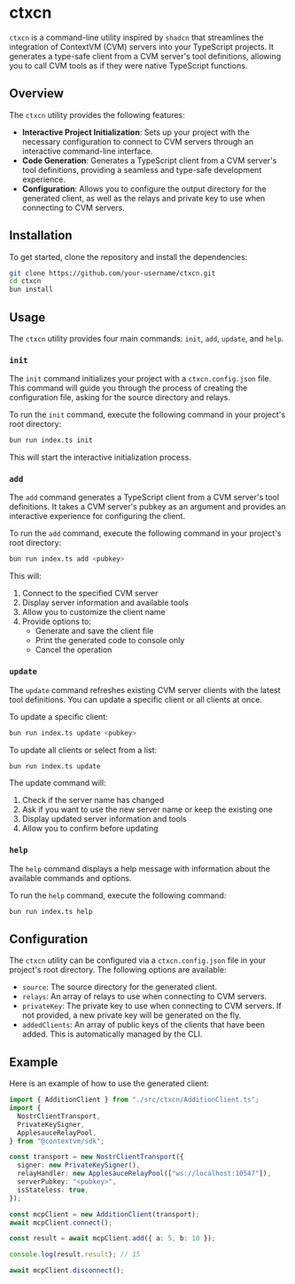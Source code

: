 # ctxcn

`ctxcn` is a command-line utility inspired by `shadcn` that streamlines the integration of ContextVM (CVM) servers into your TypeScript projects. It generates a type-safe client from a CVM server's tool definitions, allowing you to call CVM tools as if they were native TypeScript functions.

## Overview

The `ctxcn` utility provides the following features:

- **Interactive Project Initialization**: Sets up your project with the necessary configuration to connect to CVM servers through an interactive command-line interface.
- **Code Generation**: Generates a TypeScript client from a CVM server's tool definitions, providing a seamless and type-safe development experience.
- **Configuration**: Allows you to configure the output directory for the generated client, as well as the relays and private key to use when connecting to CVM servers.

## Installation

To get started, clone the repository and install the dependencies:

```bash
git clone https://github.com/your-username/ctxcn.git
cd ctxcn
bun install
```

## Usage

The `ctxcn` utility provides four main commands: `init`, `add`, `update`, and `help`.

### `init`

The `init` command initializes your project with a `ctxcn.config.json` file. This command will guide you through the process of creating the configuration file, asking for the source directory and relays.

To run the `init` command, execute the following command in your project's root directory:

```bash
bun run index.ts init
```

This will start the interactive initialization process.

### `add`

The `add` command generates a TypeScript client from a CVM server's tool definitions. It takes a CVM server's pubkey as an argument and provides an interactive experience for configuring the client.

To run the `add` command, execute the following command in your project's root directory:

```bash
bun run index.ts add <pubkey>
```

This will:

1. Connect to the specified CVM server
2. Display server information and available tools
3. Allow you to customize the client name
4. Provide options to:
   - Generate and save the client file
   - Print the generated code to console only
   - Cancel the operation

### `update`

The `update` command refreshes existing CVM server clients with the latest tool definitions. You can update a specific client or all clients at once.

To update a specific client:

```bash
bun run index.ts update <pubkey>
```

To update all clients or select from a list:

```bash
bun run index.ts update
```

The update command will:

1. Check if the server name has changed
2. Ask if you want to use the new server name or keep the existing one
3. Display updated server information and tools
4. Allow you to confirm before updating

### `help`

The `help` command displays a help message with information about the available commands and options.

To run the `help` command, execute the following command:

```bash
bun run index.ts help
```

## Configuration

The `ctxcn` utility can be configured via a `ctxcn.config.json` file in your project's root directory. The following options are available:

- `source`: The source directory for the generated client.
- `relays`: An array of relays to use when connecting to CVM servers.
- `privateKey`: The private key to use when connecting to CVM servers. If not provided, a new private key will be generated on the fly.
- `addedClients`: An array of public keys of the clients that have been added. This is automatically managed by the CLI.

## Example

Here is an example of how to use the generated client:

```typescript
import { AdditionClient } from "./src/ctxcn/AdditionClient.ts";
import {
  NostrClientTransport,
  PrivateKeySigner,
  ApplesauceRelayPool,
} from "@contextvm/sdk";

const transport = new NostrClientTransport({
  signer: new PrivateKeySigner(),
  relayHandler: new ApplesauceRelayPool(["ws://localhost:10547"]),
  serverPubkey: "<pubkey>",
  isStateless: true,
});

const mcpClient = new AdditionClient(transport);
await mcpClient.connect();

const result = await mcpClient.add({ a: 5, b: 10 });

console.log(result.result); // 15

await mcpClient.disconnect();
```
